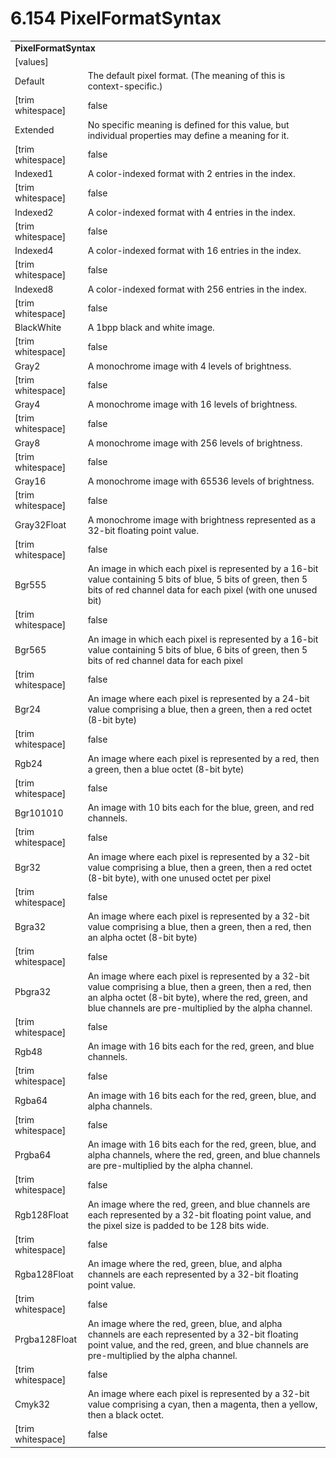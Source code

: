 <html dir="LTR" xmlns:mshelp="http://msdn.microsoft.com/mshelp" xmlns:ddue="http://ddue.schemas.microsoft.com/authoring/2003/5" xmlns:xlink="http://www.w3.org/1999/xlink" xmlns:tool="http://www.microsoft.com/tooltip">

<body>
 <input type="hidden" id="userDataCache" class="userDataStyle">
 <input type="hidden" id="hiddenScrollOffset">
 <img id="dropDownImage" style="display:none; height:0; width:0;" src="../local/drpdown.gif">
 <img id="dropDownHoverImage" style="display:none; height:0; width:0;" src="../local/drpdown_orange.gif">
 <img id="collapseImage" style="display:none; height:0; width:0;" src="../local/collapse.gif">
 <img id="expandImage" style="display:none; height:0; width:0;" src="../local/exp.gif">
 <img id="collapseAllImage" style="display:none; height:0; width:0;" src="../local/collall.gif">
 <img id="expandAllImage" style="display:none; height:0; width:0;" src="../local/expall.gif">
 <img id="copyImage" style="display:none; height:0; width:0;" src="../local/copycode.gif">
 <img id="copyHoverImage" style="display:none; height:0; width:0;" src="../local/copycodeHighlight.gif">
 <div id="header"><h1 class="heading">6.154 PixelFormatSyntax</h1></div>

 <div id="mainSection">
 <div id="mainBody">
 <div id="allHistory" class="saveHistory" onsave="saveAll()" onload="loadAll()"></div>
 <p xmlns:wsd="http://wsdev.schemas.microsoft.com/authoring/2008/2" xmlns:msxsl="urn:schemas-microsoft-com:xslt" xmlns:script="urn:script" xmlns:build="urn:build">
 </p>
 <div id="sectionSection0" class="section" name="collapseableSection">
 <content xmlns="http://ddue.schemas.microsoft.com/authoring/2003/5" xmlns:wsd="http://wsdev.schemas.microsoft.com/authoring/2008/2" xmlns:msxsl="urn:schemas-microsoft-com:xslt" xmlns:script="urn:script" xmlns:build="urn:build">
 </content>
 </div>
 <div id="sectionSection1" class="section" name="collapseableSection">
 <content xmlns="http://ddue.schemas.microsoft.com/authoring/2003/5" xmlns:wsd="http://wsdev.schemas.microsoft.com/authoring/2008/2" xmlns:msxsl="urn:schemas-microsoft-com:xslt" xmlns:script="urn:script" xmlns:build="urn:build">
 <table class="ProtocolAuthoredTable" xmlns="">
 <tr><td colspan="2">
 <b>PixelFormatSyntax</b> </td>
 </tr>
 <tr><td><div class="indent0">[values]</div></td>
 <td></td>
 </tr>
 <tr><td><div class="indent2">Default</div></td>
 <td>The default pixel format. (The meaning of this is context-specific.)</td>
 </tr>
 <tr><td><div class="indent4">[trim whitespace]</div></td>
 <td>false</td>
 </tr>
 <tr><td><div class="indent2">Extended</div></td>
 <td>No specific meaning is defined for this value, but individual properties may define a meaning for it.</td>
 </tr>
 <tr><td><div class="indent4">[trim whitespace]</div></td>
 <td>false</td>
 </tr>
 <tr><td><div class="indent2">Indexed1</div></td>
 <td>A color-indexed format with 2 entries in the index.</td>
 </tr>
 <tr><td><div class="indent4">[trim whitespace]</div></td>
 <td>false</td>
 </tr>
 <tr><td><div class="indent2">Indexed2</div></td>
 <td>A color-indexed format with 4 entries in the index.</td>
 </tr>
 <tr><td><div class="indent4">[trim whitespace]</div></td>
 <td>false</td>
 </tr>
 <tr><td><div class="indent2">Indexed4</div></td>
 <td>A color-indexed format with 16 entries in the index.</td>
 </tr>
 <tr><td><div class="indent4">[trim whitespace]</div></td>
 <td>false</td>
 </tr>
 <tr><td><div class="indent2">Indexed8</div></td>
 <td>A color-indexed format with 256 entries in the index.</td>
 </tr>
 <tr><td><div class="indent4">[trim whitespace]</div></td>
 <td>false</td>
 </tr>
 <tr><td><div class="indent2">BlackWhite</div></td>
 <td>A 1bpp black and white image.</td>
 </tr>
 <tr><td><div class="indent4">[trim whitespace]</div></td>
 <td>false</td>
 </tr>
 <tr><td><div class="indent2">Gray2</div></td>
 <td>A monochrome image with 4 levels of brightness.</td>
 </tr>
 <tr><td><div class="indent4">[trim whitespace]</div></td>
 <td>false</td>
 </tr>
 <tr><td><div class="indent2">Gray4</div></td>
 <td>A monochrome image with 16 levels of brightness.</td>
 </tr>
 <tr><td><div class="indent4">[trim whitespace]</div></td>
 <td>false</td>
 </tr>
 <tr><td><div class="indent2">Gray8</div></td>
 <td>A monochrome image with 256 levels of brightness.</td>
 </tr>
 <tr><td><div class="indent4">[trim whitespace]</div></td>
 <td>false</td>
 </tr>
 <tr><td><div class="indent2">Gray16</div></td>
 <td>A monochrome image with 65536 levels of brightness.</td>
 </tr>
 <tr><td><div class="indent4">[trim whitespace]</div></td>
 <td>false</td>
 </tr>
 <tr><td><div class="indent2">Gray32Float</div></td>
 <td>A monochrome image with brightness represented as a 32-bit floating point value.</td>
 </tr>
 <tr><td><div class="indent4">[trim whitespace]</div></td>
 <td>false</td>
 </tr>
 <tr><td><div class="indent2">Bgr555</div></td>
 <td>An image in which each pixel is represented by a 16-bit value containing 5 bits of blue, 5 bits of green, then 5 bits of red channel data for each pixel (with one unused bit)</td>
 </tr>
 <tr><td><div class="indent4">[trim whitespace]</div></td>
 <td>false</td>
 </tr>
 <tr><td><div class="indent2">Bgr565</div></td>
 <td>An image in which each pixel is represented by a 16-bit value containing 5 bits of blue, 6 bits of green, then 5 bits of red channel data for each pixel</td>
 </tr>
 <tr><td><div class="indent4">[trim whitespace]</div></td>
 <td>false</td>
 </tr>
 <tr><td><div class="indent2">Bgr24</div></td>
 <td>An image where each pixel is represented by a 24-bit value comprising a blue, then a green, then a red octet (8-bit byte)</td>
 </tr>
 <tr><td><div class="indent4">[trim whitespace]</div></td>
 <td>false</td>
 </tr>
 <tr><td><div class="indent2">Rgb24</div></td>
 <td>An image where each pixel is represented by a red, then a green, then a blue octet (8-bit byte)</td>
 </tr>
 <tr><td><div class="indent4">[trim whitespace]</div></td>
 <td>false</td>
 </tr>
 <tr><td><div class="indent2">Bgr101010</div></td>
 <td>An image with 10 bits each for the blue, green, and red channels.</td>
 </tr>
 <tr><td><div class="indent4">[trim whitespace]</div></td>
 <td>false</td>
 </tr>
 <tr><td><div class="indent2">Bgr32</div></td>
 <td>An image where each pixel is represented by a 32-bit value comprising a blue, then a green, then a red octet (8-bit byte), with one unused octet per pixel</td>
 </tr>
 <tr><td><div class="indent4">[trim whitespace]</div></td>
 <td>false</td>
 </tr>
 <tr><td><div class="indent2">Bgra32</div></td>
 <td>An image where each pixel is represented by a 32-bit value comprising a blue, then a green, then a red, then an alpha octet (8-bit byte)</td>
 </tr>
 <tr><td><div class="indent4">[trim whitespace]</div></td>
 <td>false</td>
 </tr>
 <tr><td><div class="indent2">Pbgra32</div></td>
 <td>An image where each pixel is represented by a 32-bit value comprising a blue, then a green, then a red, then an alpha octet (8-bit byte), where the red, green, and blue channels are pre-multiplied by the alpha channel.</td>
 </tr>
 <tr><td><div class="indent4">[trim whitespace]</div></td>
 <td>false</td>
 </tr>
 <tr><td><div class="indent2">Rgb48</div></td>
 <td>An image with 16 bits each for the red, green, and blue channels.</td>
 </tr>
 <tr><td><div class="indent4">[trim whitespace]</div></td>
 <td>false</td>
 </tr>
 <tr><td><div class="indent2">Rgba64</div></td>
 <td>An image with 16 bits each for the red, green, blue, and alpha channels.</td>
 </tr>
 <tr><td><div class="indent4">[trim whitespace]</div></td>
 <td>false</td>
 </tr>
 <tr><td><div class="indent2">Prgba64</div></td>
 <td>An image with 16 bits each for the red, green, blue, and alpha channels, where the red, green, and blue channels are pre-multiplied by the alpha channel.</td>
 </tr>
 <tr><td><div class="indent4">[trim whitespace]</div></td>
 <td>false</td>
 </tr>
 <tr><td><div class="indent2">Rgb128Float</div></td>
 <td>An image where the red, green, and blue channels are each represented by a 32-bit floating point value, and the pixel size is padded to be 128 bits wide.</td>
 </tr>
 <tr><td><div class="indent4">[trim whitespace]</div></td>
 <td>false</td>
 </tr>
 <tr><td><div class="indent2">Rgba128Float</div></td>
 <td>An image where the red, green, blue, and alpha channels are each represented by a 32-bit floating point value.</td>
 </tr>
 <tr><td><div class="indent4">[trim whitespace]</div></td>
 <td>false</td>
 </tr>
 <tr><td><div class="indent2">Prgba128Float</div></td>
 <td>An image where the red, green, blue, and alpha channels are each represented by a 32-bit floating point value, and the red, green, and blue channels are pre-multiplied by the alpha channel.</td>
 </tr>
 <tr><td><div class="indent4">[trim whitespace]</div></td>
 <td>false</td>
 </tr>
 <tr><td><div class="indent2">Cmyk32</div></td>
 <td>An image where each pixel is represented by a 32-bit value comprising a cyan, then a magenta, then a yellow, then a black octet.</td>
 </tr>
 <tr><td><div class="indent4">[trim whitespace]</div></td>
 <td>false</td>
 </tr>
</table>
 </content>
 </div>
 <!--[if gte IE 5]>
 <tool:tip element="languageFilterToolTip" avoidmouse="false"/>
 <![endif]-->
 </div>
 <a name="feedback"></a><span></span>
 </div>
</body></html>
